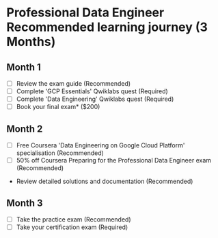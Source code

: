 # Professional Data Engineer Recommended learning journey (3 Months)

## Month 1

- [ ] Review the exam guide (Recommended)
- [ ] Complete 'GCP Essentials' Qwiklabs quest (Required)
- [ ] Complete 'Data Engineering' Qwiklabs quest (Required)
- [ ] Book your final exam* ($200)

## Month 2

- [ ] Free Coursera 'Data Engineering on Google Cloud Platform' specialisation (Recommended)
- [ ] 50% off Coursera Preparing for the Professional Data Engineer exam (Recommended)
- Review detailed solutions and documentation (Recommended)

## Month 3

- [ ] Take the practice exam (Recommended)
- [ ] Take your certification exam (Required)
